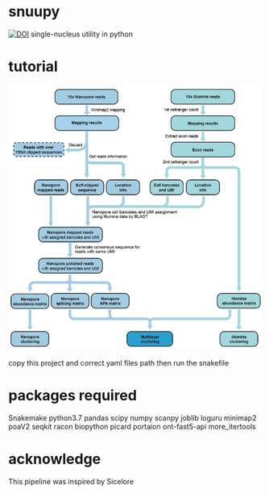 # snuupy
[![DOI](https://zenodo.org/badge/302899070.svg)](https://zenodo.org/badge/latestdoi/302899070)
single-nucleus utility in python

# tutorial
![Schematic_diagram](./Schematic_diagram.png)

copy this project and correct yaml files path then run the snakefile

# packages required
Snakemake python3.7 pandas scipy numpy scanpy joblib loguru minimap2 poaV2 seqkit racon biopython picard portaion ont-fast5-api more_itertools

# acknowledge
This pipeline was inspired by Sicelore
